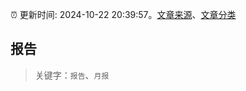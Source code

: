 :alarm_clock: 更新时间: 2024-10-22 20:39:57。[文章来源](/README.md)、[文章分类](/TAGS.md)

## 报告


> 关键字：`报告`、`月报`



